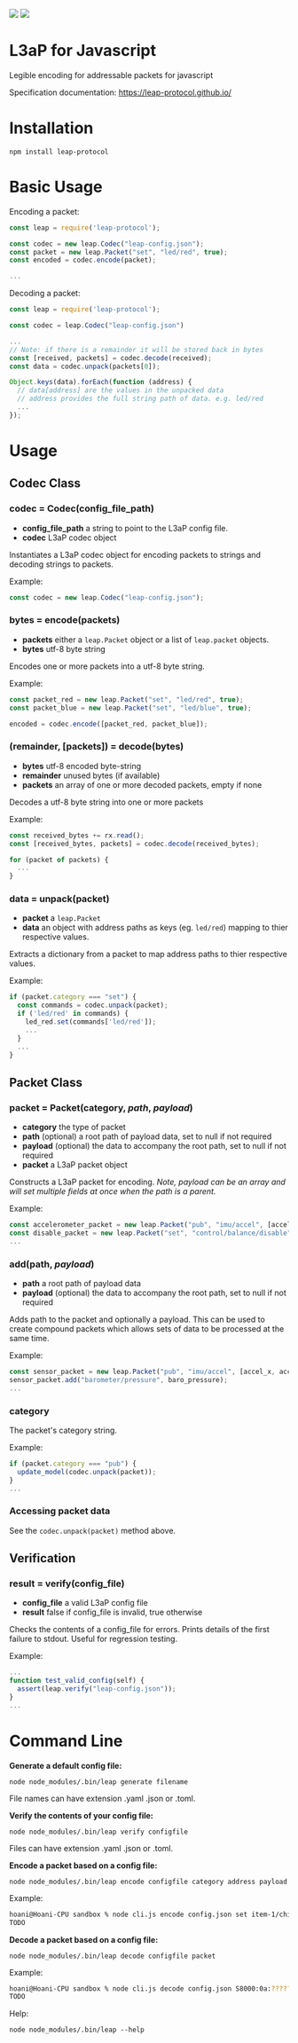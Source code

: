 ![](https://github.com/leap-protocol/leap-js/workflows/L3aP-JS%20Testing/badge.svg)
<a href="https://codeclimate.com/github/leap-protocol/leap-js/maintainability"><img src="https://api.codeclimate.com/v1/badges/5af40fb63b711342f273/maintainability" /></a>

# L3aP for Javascript
Legible encoding for addressable packets for javascript

Specification documentation:
https://leap-protocol.github.io/

# Installation

`npm install leap-protocol`

# Basic Usage

Encoding a packet:
``` javascript
const leap = require('leap-protocol');

const codec = new leap.Codec("leap-config.json");
const packet = new leap.Packet("set", "led/red", true);
const encoded = codec.encode(packet);

...
```

Decoding a packet:
``` javascript
const leap = require('leap-protocol');

const codec = leap.Codec("leap-config.json")

...
// Note: if there is a remainder it will be stored back in bytes
const [received, packets] = codec.decode(received);
const data = codec.unpack(packets[0]);

Object.keys(data).forEach(function (address) {
  // data[address] are the values in the unpacked data
  // address provides the full string path of data. e.g. led/red
  ...
});

```

# Usage

## Codec Class

### codec = Codec(config_file_path)
* **config_file_path** a string to point to the L3aP config file.
* **codec** L3aP codec object

Instantiates a L3aP codec object for encoding packets to strings and decoding strings to packets.

Example:
``` javascript
const codec = new leap.Codec("leap-config.json");
```

### bytes = encode(packets)
* **packets** either a `leap.Packet` object or a list of `leap.packet` objects.
* **bytes** utf-8 byte string

Encodes one or more packets into a utf-8 byte string.

Example:
```javascript
const packet_red = new leap.Packet("set", "led/red", true);
const packet_blue = new leap.Packet("set", "led/blue", true);

encoded = codec.encode([packet_red, packet_blue]);
```

### (remainder, [packets]) = decode(bytes)
* **bytes** utf-8 encoded byte-string
* **remainder** unused bytes (if available)
* **packets** an array of one or more decoded packets, empty if none

Decodes a utf-8 byte string into one or more packets

Example:
```javascript
const received_bytes += rx.read();
const [received_bytes, packets] = codec.decode(received_bytes);

for (packet of packets) {
  ...
}
```

### data = unpack(packet)
* **packet** a `leap.Packet`
* **data** an object with address paths as keys (eg. `led/red`) mapping to thier respective values.

Extracts a dictionary from a packet to map address paths to thier respective values.

Example:
```javascript
if (packet.category === "set") {
  const commands = codec.unpack(packet);
  if ('led/red' in commands) {
    led_red.set(commands['led/red']);
    ...
  }
  ...
}
```

## Packet Class

### packet = Packet(category, *path*, *payload*)
* **category** the type of packet
* **path** (optional) a root path of payload data, set to null if not required
* **payload** (optional) the data to accompany the root path, set to null if not required
* **packet** a L3aP packet object

Constructs a L3aP packet for encoding.
*Note, payload can be an array and will set multiple fields at once when the path is a parent.*

Example:
```javascript
const accelerometer_packet = new leap.Packet("pub", "imu/accel", [accel_x, accel_y, accel_z]);
const disable_packet = new leap.Packet("set", "control/balance/disable");
...
```

### add(path, *payload*)
* **path** a root path of payload data
* **payload** (optional) the data to accompany the root path, set to null if not required

Adds path to the packet and optionally a payload.
This can be used to create compound packets which allows sets of data to be processed at the same time.

Example:
```javascript
const sensor_packet = new leap.Packet("pub", "imu/accel", [accel_x, accel_y, accel_z]);
sensor_packet.add("barometer/pressure", baro_pressure);
...
```

### category

The packet's category string.

Example:
```javascript
if (packet.category === "pub") {
  update_model(codec.unpack(packet));
}
...
```

### Accessing packet data

See the `codec.unpack(packet)` method above.

## Verification

### result = verify(config_file)
* **config_file** a valid L3aP config file
* **result** false if config_file is invalid, true otherwise

Checks the contents of a config_file for errors. Prints details of the first failure to stdout. Useful for regression testing.

Example:
```javascript
...
function test_valid_config(self) {
  assert(leap.verify("leap-config.json"));
}
...
```

# Command Line

**Generate a default config file:**

`node node_modules/.bin/leap generate filename`

File names can have extension .yaml .json or .toml.

**Verify the contents of your config file:**

`node node_modules/.bin/leap verify configfile`

Files can have extension .yaml .json or .toml.

**Encode a packet based on a config file:**

`node node_modules/.bin/leap encode configfile category address payload`

Example:
```sh
hoani@Hoani-CPU sandbox % node cli.js encode config.json set item-1/child-1 10 1024.125
TODO
```

**Decode a packet based on a config file:**

`node node_modules/.bin/leap decode configfile packet`

Example:
```sh
hoani@Hoani-CPU sandbox % node cli.js decode config.json S8000:0a:????????
TODO
```

Help:

`node node_modules/.bin/leap --help`

